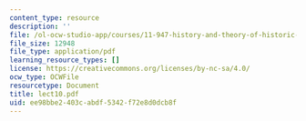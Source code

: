 ```yaml
---
content_type: resource
description: ''
file: /ol-ocw-studio-app/courses/11-947-history-and-theory-of-historic-preservation-spring-2007/ee98bbe2403cabdf5342f72e8d0dcb8f_lect10.pdf
file_size: 12948
file_type: application/pdf
learning_resource_types: []
license: https://creativecommons.org/licenses/by-nc-sa/4.0/
ocw_type: OCWFile
resourcetype: Document
title: lect10.pdf
uid: ee98bbe2-403c-abdf-5342-f72e8d0dcb8f
---
```

